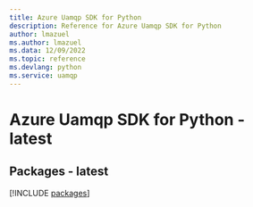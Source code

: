 ```yaml
---
title: Azure Uamqp SDK for Python
description: Reference for Azure Uamqp SDK for Python
author: lmazuel
ms.author: lmazuel
ms.data: 12/09/2022
ms.topic: reference
ms.devlang: python
ms.service: uamqp
---
```

# Azure Uamqp SDK for Python - latest
## Packages - latest
[!INCLUDE [packages](uamqp-index.md)]